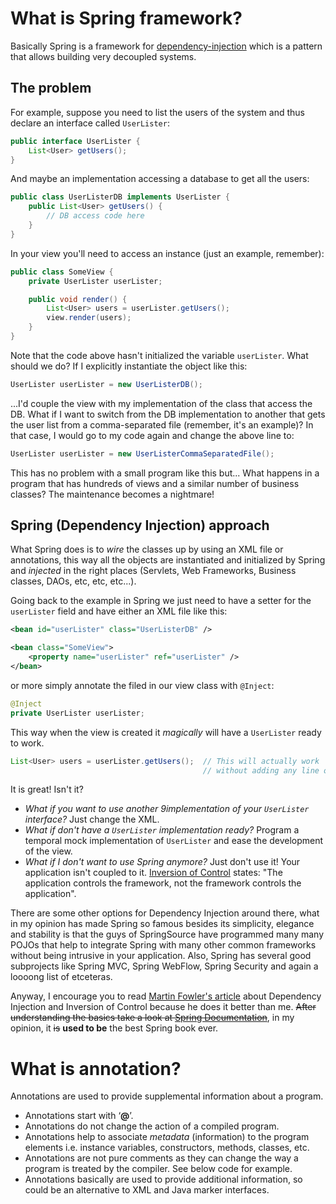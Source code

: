 # What is Spring framework?
Basically Spring is a framework for [dependency-injection](https://stackoverflow.com/questions/tagged/dependency-injection "show questions tagged 'dependency-injection'") which is a pattern that allows building very decoupled systems.

## The problem

For example, suppose you need to list the users of the system and thus declare an interface called `UserLister`:

```java
public interface UserLister {
    List<User> getUsers();
}
```

And maybe an implementation accessing a database to get all the users:

```java
public class UserListerDB implements UserLister {
    public List<User> getUsers() {
        // DB access code here
    }
}
```

In your view you'll need to access an instance (just an example, remember):

```java
public class SomeView {
    private UserLister userLister;

    public void render() {
        List<User> users = userLister.getUsers();
        view.render(users);
    }
}
```

Note that the code above hasn't initialized the variable `userLister`. What should we do? If I explicitly instantiate the object like this:

```java
UserLister userLister = new UserListerDB();
```

...I'd couple the view with my implementation of the class that access the DB. What if I want to switch from the DB implementation to another that gets the user list from a comma-separated file (remember, it's an example)? In that case, I would go to my code again and change the above line to:

```java
UserLister userLister = new UserListerCommaSeparatedFile();
```

This has no problem with a small program like this but... What happens in a program that has hundreds of views and a similar number of business classes? The maintenance becomes a nightmare!

## Spring (Dependency Injection) approach

What Spring does is to _wire_ the classes up by using an XML file or annotations, this way all the objects are instantiated and initialized by Spring and _injected_ in the right places (Servlets, Web Frameworks, Business classes, DAOs, etc, etc, etc...).

Going back to the example in Spring we just need to have a setter for the `userLister` field and have either an XML file like this:

```xml
<bean id="userLister" class="UserListerDB" />

<bean class="SomeView">
    <property name="userLister" ref="userLister" />
</bean>
```

or more simply annotate the filed in our view class with `@Inject`:

```java
@Inject
private UserLister userLister;
```

This way when the view is created it _magically_ will have a `UserLister` ready to work.

```java
List<User> users = userLister.getUsers();  // This will actually work
                                           // without adding any line of code
```

It is great! Isn't it?

- _What if you want to use another 9implementation of your `UserLister` interface?_ Just change the XML.
- _What if don't have a `UserLister` implementation ready?_ Program a temporal mock implementation of `UserLister` and ease the development of the view.
- _What if I don't want to use Spring anymore?_ Just don't use it! Your application isn't coupled to it. [Inversion of Control](http://en.wikipedia.org/wiki/Inversion_of_control) states: "The application controls the framework, not the framework controls the application".

There are some other options for Dependency Injection around there, what in my opinion has made Spring so famous besides its simplicity, elegance and stability is that the guys of SpringSource have programmed many many POJOs that help to integrate Spring with many other common frameworks without being intrusive in your application. Also, Spring has several good subprojects like Spring MVC, Spring WebFlow, Spring Security and again a loooong list of etceteras.

Anyway, I encourage you to read [Martin Fowler's article](http://martinfowler.com/articles/injection.html) about Dependency Injection and Inversion of Control because he does it better than me. ~~After understanding the basics take a look at [Spring Documentation](http://static.springframework.org/spring/docs/2.5.x/reference/index.html)~~, in my opinion, it ~~is~~ **used to be** the best Spring book ever.


# What is annotation?
Annotations are used to provide supplemental information about a program.
- Annotations start with ‘**@**’.
- Annotations do not change the action of a compiled program.
- Annotations help to associate _metadata_ (information) to the program elements i.e. instance variables, constructors, methods, classes, etc.
- Annotations are not pure comments as they can change the way a program is treated by the compiler. See below code for example.
- Annotations basically are used to provide additional information, so could be an alternative to XML and Java marker interfaces.
